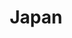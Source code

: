 ---
title: "Japan"
introtext: "Konnichiwa! Japan, het land van geisha's, Harajuku, Sumo worstelen en natuurlijk sushi! Het is een land in het uiterste oosten van Azië en wordt gevormd door bijna 7.000 eilanden in de Grote Oceaan. Er is een scherp contrast tussen de eeuwenoude cultuur met rijke tradities in Kyoto en de moderne steden zoals Tokyo met de hippe wijk Harajuku waar de wondere wereld van manga en anime te ontdekken is. Geniet van de idyllische natuur met als hoogtepunt de vulkaan Mount Fuji en de rijk versierde tempels. Maak een rondreis door dit unieke land en zie veel verschillende en bovenal bijzondere culturen en kijk je ogen uit in de veelzijdige landschappen!"
introimage: "https://lh3.googleusercontent.com/-01MvLZBEp9YD565C-k80ZacV8cOvNn7xn9PaLJRvyw4IbIrXcJp1-2vN7dZaK86Rd3NG9eIZo65QzUPGuiN3qcFSt7fbKBdI3lthB090wSsiaSFbuU0v46f9CBEuwOeVYhw-dwgrg=w800"
surface: "378.000"
inhabitants: "126.800.000"
rate: "120,19"
valuta: "yen"
bigmac_index: ""
images: ""
---